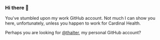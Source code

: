 ### Hi there 👋

You've stumbled upon my work GitHub account. Not much I can show you here, unfortunately, unless you happen to work for Cardinal Health.

Perhaps you are looking for [@thalter](https://github.com/thalter), my personal GitHub account?

<!--
**cah-thomas-halter/cah-thomas-halter** is a ✨ _special_ ✨ repository because its `README.md` (this file) appears on your GitHub profile.

Here are some ideas to get you started:

- 🔭 I’m currently working on ...
- 🌱 I’m currently learning ...
- 👯 I’m looking to collaborate on ...
- 🤔 I’m looking for help with ...
- 💬 Ask me about ...
- 📫 How to reach me: ...
- 😄 Pronouns: ...
- ⚡ Fun fact: ...
-->
